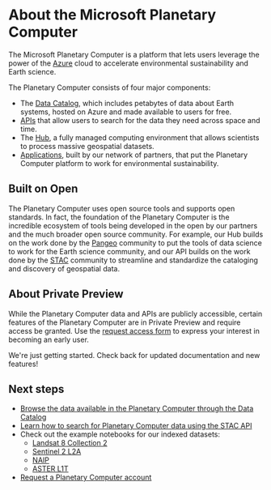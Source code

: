 # About the Microsoft Planetary Computer

The Microsoft Planetary Computer is a platform that lets users leverage the power of the [Azure](https://azure.microsoft.com/en-us/) cloud to accelerate environmental sustainability and Earth science.

The Planetary Computer consists of four major components:
- The [Data Catalog](https://planetarycomputer.microsoft.com/catalog), which includes petabytes of data about Earth systems, hosted on Azure and made available to users for free.
- [APIs](../concepts/stac.md) that allow users to search for the data they need across space and time.
- The [Hub](../concepts/computing.md), a fully managed computing environment that allows scientists to process massive geospatial datasets.
- [Applications](https://planetarycomputer.microsoft.com/applications), built by our network of partners, that put the Planetary Computer platform to work for environmental sustainability.

## Built on Open

The Planetary Computer uses open source tools and supports open standards. In fact, the foundation of the Planetary Computer is the incredible ecosystem of tools being developed in the open by our partners and the much broader open source community. For example, our Hub builds on the work done by the [Pangeo](http://pangeo.io/) community to put the tools of data science to work for the Earth science community, and our API builds on the work done by the [STAC](https://stacspec.org/) community to streamline and standardize the cataloging and discovery of geospatial data.

## About Private Preview

While the Planetary Computer data and APIs are publicly accessible, certain features of the Planetary Computer are in Private Preview and require access be granted. Use the [request access form](https://planetarycomputer.microsoft.com/account/request) to express your interest in becoming an early user.

We're just getting started. Check back for updated documentation and new features!

## Next steps

- [Browse the data available in the Planetary Computer through the Data Catalog](https://planetarycomputer.microsoft.com/catalog)
- [Learn how to search for Planetary Computer data using the STAC API](../quickstarts/reading-stac.ipynb)
- Check out the example notebooks for our indexed datasets:
  - [Landsat 8 Collection 2](http://planetarycomputer.microsoft.com/dataset/landsat-8-c2-l2#Example-Notebook)
  - [Sentinel 2 L2A](http://planetarycomputer.microsoft.com/dataset/sentinel-2-l2a#Example-Notebook)
  - [NAIP]((http://planetarycomputer.microsoft.com/dataset/naip#Example-Notebook))
  - [ASTER L1T]((http://planetarycomputer.microsoft.com/dataset/aster-l1t#Example-Notebook))
- [Request a Planetary Computer account](https://planetarycomputer.microsoft.com/account/request)
